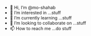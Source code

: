 - 👋 Hi, I’m @mo-shahab
- 👀 I’m interested in ...stuff 
- 🌱 I’m currently learning ...stuff
- 💞️ I’m looking to collaborate on ...stuff
- 📫 How to reach me ...do stuff

<!---
mo-shahab/mo-shahab is a ✨ special ✨ repository because its `README.md` (this file) appears on your GitHub profile.
You can click the Preview link to take a look at your changes.
--->
